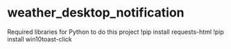 # weather_desktop_notification
Required libraries for Python to do this project
!pip install requests-html
!pip install win10toast-click